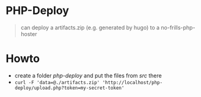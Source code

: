 # PHP-Deploy
> can deploy a artifacts.zip (e.g. generated by hugo) to a no-frills-php-hoster

# Howto
- create a folder _php-deploy_ and put the files from _src_ there
- ```curl -F 'data=@./artifacts.zip' 'http://localhost/php-deploy/upload.php?token=my-secret-token'```
